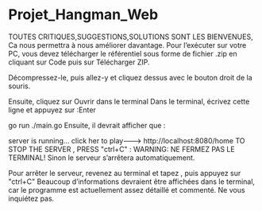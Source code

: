 # Projet_Hangman_Web
TOUTES CRITIQUES,SUGGESTIONS,SOLUTIONS SONT LES BIENVENUES, Ca nous permettra à nous améliorer davantage.
Pour l’exécuter sur votre PC, vous devez télécharger le référentiel sous forme de fichier .zip en cliquant sur Code puis sur Télécharger ZIP.

Décompressez-le, puis allez-y et cliquez dessus avec le bouton droit de la souris.

Ensuite, cliquez sur Ouvrir dans le terminal 
Dans le terminal, écrivez cette ligne et appuyez sur :Enter

go run ./main.go
Ensuite, il devrait afficher que :

server is running...
click her to play---> http://localhost:8080/home
TO STOP THE SERVER , PRESS  "ctrl+C" :
WARNING: NE FERMEZ PAS LE TERMINAL! Sinon le serveur s’arrêtera automatiquement.


Pour arrêter le serveur, revenez au terminal et tapez , puis appuyez sur "ctrl+C"
Beaucoup d’informations devraient être affichées dans le terminal, car le programme est actuellement assez détaillé et commenté. Ne vous inquiétez pas.
